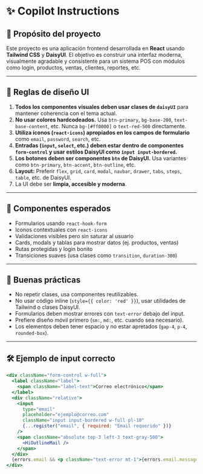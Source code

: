 # ✨ Copilot Instructions

## 🎯 Propósito del proyecto

Este proyecto es una aplicación frontend desarrollada en **React** usando **Tailwind CSS** y **DaisyUI**. El objetivo es construir una interfaz moderna, visualmente agradable y consistente para un sistema POS con módulos como login, productos, ventas, clientes, reportes, etc.

---

## 🎨 Reglas de diseño UI

1. **Todos los componentes visuales deben usar clases de `daisyUI`** para mantener coherencia con el tema actual.
2. **No usar colores hardcodeados.** Usa `btn-primary`, `bg-base-200`, `text-base-content`, etc. Nunca `bg-[#ff0000]` o `text-red-500` directamente.
3. **Utiliza íconos (`react-icons`) apropiados en los campos de formulario** como `email`, `password`, `search`, etc.
4. **Entradas (`input`, `select`, etc.) deben estar dentro de componentes `form-control` y usar estilos DaisyUI como `input input-bordered`.**
5. **Los botones deben ser componentes `btn` de DaisyUI.** Usa variantes como `btn-primary`, `btn-accent`, `btn-outline`, etc.
6. **Layout:** Preferir `flex`, `grid`, `card`, `modal`, `navbar`, `drawer`, `tabs`, `steps`, `table`, etc. de DaisyUI.
7. La UI debe ser **limpia, accesible y moderna**.

---

## 🧩 Componentes esperados

- Formularios usando `react-hook-form`
- Iconos contextuales con `react-icons`
- Validaciones visibles pero sin saturar al usuario
- Cards, modals y tablas para mostrar datos (ej. productos, ventas)
- Rutas protegidas y login bonito
- Transiciones suaves (usa clases como `transition`, `duration-300`)

---

## 🧪 Buenas prácticas

- No repetir clases, usa componentes reutilizables.
- No usar código inline (`style={{ color: 'red' }}`), usar utilidades de Tailwind o clases DaisyUI.
- Formularios deben mostrar errores con `text-error` debajo del input.
- Prefiere diseño móvil primero (`sm:`, `md:`, etc. cuando sea necesario).
- Los elementos deben tener espacio y no estar apretados (`gap-4`, `p-4`, `rounded-box`).

---

## 🛠 Ejemplo de input correcto

```jsx
<div className="form-control w-full">
  <label className="label">
    <span className="label-text">Correo electrónico</span>
  </label>
  <div className="relative">
    <input
      type="email"
      placeholder="ejemplo@correo.com"
      className="input input-bordered w-full pl-10"
      {...register("email", { required: "Email requerido" })}
    />
    <span className="absolute top-3 left-3 text-gray-500">
      <HiOutlineMail />
    </span>
  </div>
  {errors.email && <p className="text-error mt-1">{errors.email.message}</p>}
</div>

